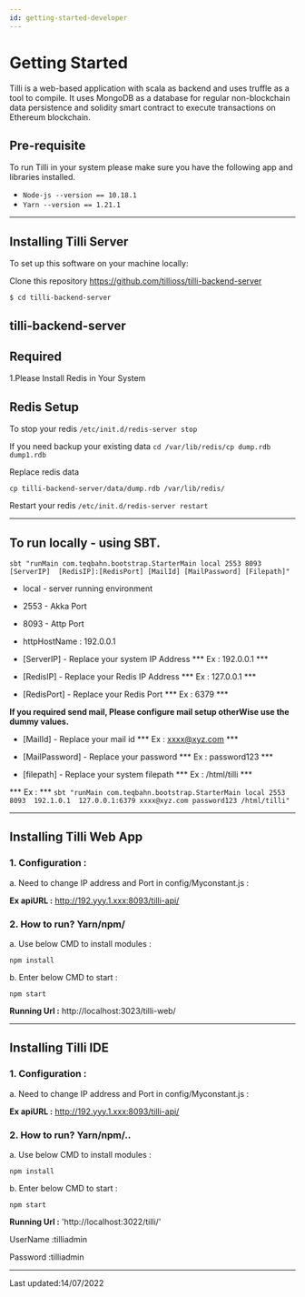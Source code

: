 ```yaml
---
id: getting-started-developer
---
```


# Getting Started 

Tilli is a web-based application with scala as backend and uses truffle as a tool to compile.
It uses MongoDB as a database for regular non-blockchain data persistence and solidity smart contract to execute transactions on Ethereum blockchain.

## Pre-requisite

To run Tilli in your system please make sure you have the following app and libraries installed.

- `Node-js --version == 10.18.1`
- `Yarn --version == 1.21.1`

---
## Installing Tilli Server

To set up this software on your machine locally:

Clone this repository https://github.com/tillioss/tilli-backend-server
```
$ cd tilli-backend-server
```

## tilli-backend-server

## Required 

 1.Please Install Redis in Your System

## Redis Setup 

To stop your redis
```/etc/init.d/redis-server stop```

If you need backup your existing data
```cd /var/lib/redis/cp dump.rdb dump1.rdb```

Replace redis data

```cp tilli-backend-server/data/dump.rdb /var/lib/redis/```

Restart your redis
```/etc/init.d/redis-server restart```

---
## To run locally - using SBT.

```sbt "runMain com.teqbahn.bootstrap.StarterMain local 2553 8093  [ServerIP]  [RedisIP]:[RedisPort] [MailId] [MailPassword] [Filepath]"```


- local - server running environment 

- 2553 - Akka Port 

- 8093 - Attp Port 

- httpHostName : 192.0.0.1


- [ServerIP]  - Replace your system IP Address 
 *** Ex : 192.0.0.1 ***

- [RedisIP] - Replace your Redis IP Address
  *** Ex : 127.0.0.1 ***

- [RedisPort] -  Replace your Redis Port
  *** Ex : 6379 ***

**If you required send mail, Please configure mail setup otherWise use the dummy values.**

- [MailId]  -  Replace your mail id 
 *** Ex : xxxx@xyz.com ***

- [MailPassword]  -  Replace your password 
 *** Ex : password123 ***

- [filepath] - Replace your system filepath 
 *** Ex : /html/tilli ***

*** Ex : ***
```sbt "runMain com.teqbahn.bootstrap.StarterMain local 2553 8093  192.1.0.1  127.0.0.1:6379 xxxx@xyz.com password123 /html/tilli"```

---
## Installing Tilli Web App

### 1. Configuration :

a. Need to change IP address and Port in config/Myconstant.js :

**Ex apiURL :**  http://192.yyy.1.xxx:8093/tilli-api/

### 2. How to run? Yarn/npm/
a. Use below CMD to install modules :

``npm install``

b. Enter below CMD to start :

``npm start``

**Running Url :**  http://localhost:3023/tilli-web/

---

## Installing Tilli IDE

### 1. Configuration :
a. Need to change IP address and Port in config/Myconstant.js :

**Ex apiURL :** http://192.yyy.1.xxx:8093/tilli-api/

### 2. How to run? Yarn/npm/..
a. Use below CMD to install modules :

``npm install``

b. Enter below CMD to start :

``npm start``

**Running Url :** 'http://localhost:3022/tilli/'

UserName :tilliadmin

Password :tilliadmin

---
Last updated:14/07/2022
